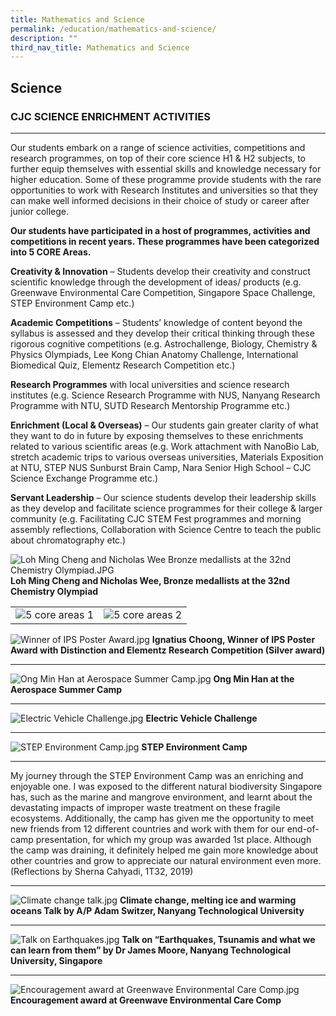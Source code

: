 ```yaml
---
title: Mathematics and Science
permalink: /education/mathematics-and-science/
description: ""
third_nav_title: Mathematics and Science
---
```

## **Science**

### **CJC SCIENCE ENRICHMENT ACTIVITIES**
---
Our students embark on a range of science activities, competitions and research programmes, on top of their core science H1 &amp; H2 subjects, to further equip themselves with essential skills and knowledge necessary for higher education. Some of these programme provide students with the rare opportunities to work with Research Institutes and universities so that they can make well informed decisions in their choice of study or career after junior college.

**Our students have participated in a host of programmes, activities and competitions in recent years. These programmes have been categorized into 5 CORE Areas.**

**Creativity &amp; Innovation**&nbsp;– Students develop their creativity and construct scientific knowledge through the development of ideas/ products (e.g. Greenwave Environmental Care Competition, Singapore Space Challenge, STEP Environment Camp etc.)

**Academic Competitions**&nbsp;– Students’ knowledge of content beyond the syllabus is assessed and they develop their critical thinking through these rigorous cognitive competitions (e.g. Astrochallenge, Biology, Chemistry &amp; Physics Olympiads, Lee Kong Chian Anatomy Challenge, International Biomedical Quiz, Elementz Research Competition etc.)

**Research Programmes**&nbsp;with local universities and science research institutes (e.g. Science Research Programme with NUS, Nanyang Research Programme with NTU, SUTD Research Mentorship Programme etc.)

**Enrichment (Local &amp; Overseas)**&nbsp;– Our students gain greater clarity of what they want to do in future by exposing themselves to these enrichments related to various scientific areas (e.g. Work attachment with NanoBio Lab, stretch academic trips to various overseas universities, Materials Exposition at NTU, STEP NUS Sunburst Brain Camp, Nara Senior High School – CJC Science Exchange Programme etc.)

**Servant Leadership**&nbsp;– Our science students develop their leadership skills as they develop and facilitate science programmes for their college &amp; larger community (e.g. Facilitating CJC STEM Fest programmes and morning assembly reflections, Collaboration with Science Centre to teach the public about chromatography etc.)

![Loh Ming Cheng and Nicholas Wee Bronze medallists at the 32nd Chemistry Olympiad.JPG](/images/Science/loh%20ming%20cheng%20and%20nicholas%20wee%20bronze%20medallists%20at%20the%2032nd%20chemistry%20olympiad.JPG)
**Loh Ming Cheng and Nicholas Wee, Bronze medallists at the 32nd Chemistry Olympiad**   

| | |
| -------- | -------- | 
| ![5 core areas 1](/images/Science/5%20core%20areas-1.jpg) | ![5 core areas 2](/images/Science/5%20core%20areas-2.jpg) |

![Winner of IPS Poster Award.jpg](/images/Science/winner%20of%20ips%20poster%20award.jpg)
**Ignatius Choong, Winner of IPS Poster Award with Distinction and Elementz Research Competition (Silver award)**

---
![Ong Min Han at Aerospace Summer Camp.jpg](/images/Science/ong%20min%20han%20at%20aerospace%20summer%20camp.jpg)
**Ong Min Han at the Aerospace Summer Camp**

 ---

![Electric Vehicle Challenge.jpg](/images/Science/electric%20vehicle%20challenge.jpg)
**Electric Vehicle Challenge**

---
  

![STEP Environment Camp.jpg](/images/Science/step%20environment%20camp.jpg)
**STEP Environment Camp**

---

My journey through the STEP Environment Camp was an enriching and enjoyable one. I was exposed to the different natural biodiversity Singapore has, such as the marine and mangrove environment, and learnt about the devastating impacts of improper waste treatment on these fragile ecosystems. Additionally, the camp has given me the opportunity to meet new friends from 12 different countries and work with them for our end-of-camp presentation, for which my group was awarded 1st place. Although the camp was draining, it definitely helped me gain more knowledge about other countries and grow to appreciate our natural environment even more. (Reflections by Sherna Cahyadi, 1T32, 2019)  

---

![Climate change talk.jpg](/images/Science/climate%20change%20talk.jpg)
**Climate change, melting ice and warming oceans Talk by A/P Adam Switzer, Nanyang Technological University** 

---

![Talk on Earthquakes.jpg](/images/Science/talk%20on%20earthquakes.jpg)
**Talk on “Earthquakes, Tsunamis and what we can learn from them” by Dr James Moore, Nanyang Technological University, Singapore**

---  

![Encouragement award at Greenwave Environmental Care Comp.jpg](/images/Science/encouragement%20award%20at%20greenwave%20environmental%20care%20comp.jpg)
**Encouragement award at Greenwave Environmental Care Comp**
